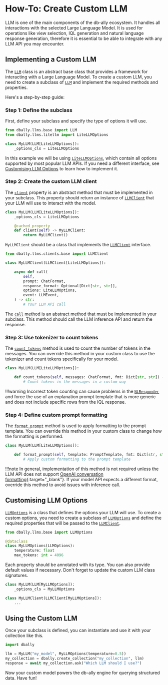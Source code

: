 # How-To: Create Custom LLM

LLM is one of the main components of the db-ally ecosystem. It handles all interactions with the selected Large Language Model. It is used for operations like view selection, IQL generation and natural language response generation, therefore it is essential to be able to integrate with any LLM API you may encounter.

## Implementing a Custom LLM

The [`LLM`](../../reference/llms/index.md#dbally.llms.base.LLM) class is an abstract base class that provides a framework for interacting with a Large Language Model. To create a custom LLM, you need to create a subclass of [`LLM`](../../reference/llms/index.md#dbally.llms.base.LLM) and implement the required methods and properties.

Here's a step-by-step guide:

### Step 1: Define the subclass

First, define your subclass and specify the type of options it will use.

```python
from dbally.llms.base import LLM
from dbally.llms.litellm import LiteLLMOptions

class MyLLM(LLM[LiteLLMOptions]):
    _options_cls = LiteLLMOptions
```

In this example we will be using [`LiteLLMOptions`](../../reference/llms/litellm.md#dbally.llms.clients.litellm.LiteLLMOptions), which contain all options supported by most popular LLM APIs. If you need a different interface, see [Customising LLM Options](#customising-llm-options) to learn how to implement it.

### Step 2: Create the custom LLM client

The [`client`](../../reference/llms/index.md#dbally.llms.base.LLM.client) property is an abstract method that must be implemented in your subclass. This property should return an instance of [`LLMClient`](../../reference/llms/index.md#dbally.llms.clients.base.LLMClient) that your LLM will use to interact with the model.

```python
class MyLLM(LLM[LiteLLMOptions]):
    _options_cls = LiteLLMOptions

    @cached_property
    def client(self) -> MyLLMClient:
        return MyLLMClient()
```

`MyLLMClient` should be a class that implements the [`LLMClient`](../../reference/llms/index.md#dbally.llms.clients.base.LLMClient) interface.

```python
from dbally.llms.clients.base import LLMClient

class MyLLMClient(LLMClient[LiteLLMOptions]):

    async def call(
        self,
        prompt: ChatFormat,
        response_format: Optional[Dict[str, str]],
        options: LiteLLMOptions,
        event: LLMEvent,
    ) -> str:
        # Your LLM API call
```

The [`call`](../../reference/llms/index.md#dbally.llms.clients.base.LLMClient.call) method is an abstract method that must be implemented in your subclass. This method should call the LLM inference API and return the response.

### Step 3: Use tokenizer to count tokens

The [`count_tokens`](../../reference/llms/index.md#dbally.llms.base.LLM.count_tokens) method is used to count the number of tokens in the messages. You can override this method in your custom class to use the tokenizer and count tokens specifically for your model.

```python
class MyLLM(LLM[LiteLLMOptions]):

    def count_tokens(self, messages: ChatFormat, fmt: Dict[str, str]) -> int:
        # Count tokens in the messages in a custom way
```
!!!warning
    Incorrect token counting can cause problems in the [`NLResponder`](../../reference/nl_responder.md#dbally.nl_responder.nl_responder.NLResponder) and force the use of an explanation prompt template that is more generic and does not include specific rows from the IQL response.

### Step 4: Define custom prompt formatting

The [`format_prompt`](../../reference/llms/index.md#dbally.llms.base.LLM.format_prompt) method is used to apply formatting to the prompt template. You can override this method in your custom class to change how the formatting is performed.

```python
class MyLLM(LLM[LiteLLMOptions]):

    def format_prompt(self, template: PromptTemplate, fmt: Dict[str, str]) -> ChatFormat:
        # Apply custom formatting to the prompt template
```
!!!note
    In general, implementation of this method is not required unless the LLM API does not support [OpenAI conversation formatting](https://platform.openai.com/docs/api-reference/chat/create#chat-create-messages){:target="_blank"}. If your model API expects a different format, override this method to avoid issues with inference call.

## Customising LLM Options

[`LLMOptions`](../../reference/llms/index.md#dbally.llms.clients.base.LLMOptions) is a class that defines the options your LLM will use. To create a custom options, you need to create a subclass of [`LLMOptions`](../../reference/llms/index.md#dbally.llms.clients.base.LLMOptions) and define the required properties that will be passed to the [`LLMClient`](../../reference/llms/index.md#dbally.llms.clients.base.LLMClient).

```python
from dbally.llms.base import LLMOptions

@dataclass
class MyLLMOptions(LLMOptions):
    temperature: float
    max_tokens: int = 4096
```

Each property should be annotated with its type. You can also provide default values if necessary. Don't forget to update the custom LLM class signatures.

```python
class MyLLM(LLM[MyLLMOptions]):
    _options_cls = MyLLMOptions

class MyLLMClient(LLMClient[MyLLMOptions]):
    ...
```

## Using the Custom LLM

Once your subclass is defined, you can instantiate and use it with your collection like this.

```python
import dbally

llm = MyLLM("my_model", MyLLMOptions(temperature=0.5))
my_collection = dbally.create_collection("my_collection", llm)
response = await my_collection.ask("Which LLM should I use?")
```

Now your custom model powers the db-ally engine for querying structured data. Have fun!
